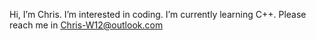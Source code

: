 Hi, I’m Chris.
I’m interested in coding.
I’m currently learning C++.
Please reach me in Chris-W12@outlook.com
